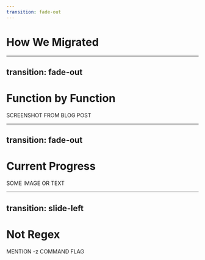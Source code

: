 ```yaml
---
transition: fade-out
---
```


# How We Migrated

---
transition: fade-out
---

# Function by Function

SCREENSHOT FROM BLOG POST

---
transition: fade-out
---

# Current Progress

SOME IMAGE OR TEXT

---
transition: slide-left
---

# Not Regex

MENTION -z COMMAND FLAG
